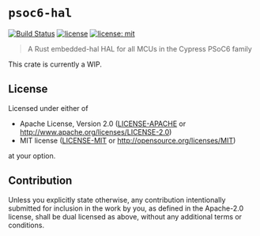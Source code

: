 # `psoc6-hal`

[![Build Status](https://travis-ci.com/psoc-rs/psoc6-hal.svg?branch=master)](https://travis-ci.com/psoc-rs/psoc6-hal)
[![license](https://img.shields.io/badge/license-apache%202.0-blue.svg)](https://opensource.org/licenses/apache-2.0)
[![license: mit](https://img.shields.io/badge/license-mit-yellow.svg)](https://opensource.org/licenses/mit)

> A Rust embedded-hal HAL for all MCUs in the Cypress PSoC6 family

This crate is currently a WIP.

## License

Licensed under either of

 * Apache License, Version 2.0
   ([LICENSE-APACHE](LICENSE-APACHE) or http://www.apache.org/licenses/LICENSE-2.0)
 * MIT license
   ([LICENSE-MIT](LICENSE-MIT) or http://opensource.org/licenses/MIT)

at your option.

## Contribution

Unless you explicitly state otherwise, any contribution intentionally submitted
for inclusion in the work by you, as defined in the Apache-2.0 license, shall be
dual licensed as above, without any additional terms or conditions.

